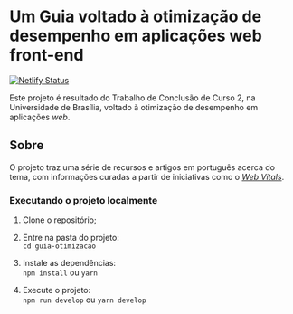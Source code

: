# Um Guia voltado à otimização de desempenho em aplicações web front-end 

[![Netlify Status](https://api.netlify.com/api/v1/badges/a6bb57e5-9928-48fd-a781-882489de7531/deploy-status)](https://app.netlify.com/sites/hopeful-raman-412695/deploys)

Este projeto é resultado do Trabalho de Conclusão de Curso 2, na Universidade de Brasília, voltado à otimização de desempenho em aplicações _web_.

## Sobre

O projeto traz uma série de recursos e artigos em português acerca do tema, com informações curadas a partir de iniciativas como o [_Web Vitals_](https://web.dev/vitals/).

### Executando o projeto localmente

1. Clone o repositório;

2. Entre na pasta do projeto:  
   `cd guia-otimizacao`

3. Instale as dependências:  
   `npm install` ou `yarn`

4. Execute o projeto:  
   `npm run develop` ou `yarn develop`
